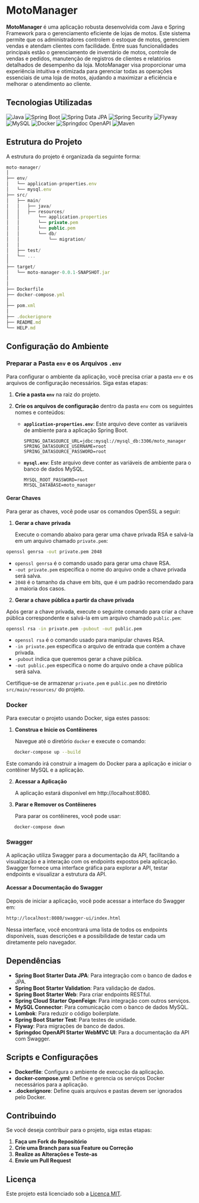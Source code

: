 # MotoManager

**MotoManager** é uma aplicação robusta desenvolvida com Java e Spring Framework para o gerenciamento eficiente de lojas de motos. Este sistema permite que os administradores controlem o estoque de motos, gerenciem vendas e atendam clientes com facilidade. Entre suas funcionalidades principais estão o gerenciamento de inventário de motos, controle de vendas e pedidos, manutenção de registros de clientes e relatórios detalhados de desempenho da loja. MotoManager visa proporcionar uma experiência intuitiva e otimizada para gerenciar todas as operações essenciais de uma loja de motos, ajudando a maximizar a eficiência e melhorar o atendimento ao cliente.

## Tecnologias Utilizadas

![Java](https://img.shields.io/badge/Java-17-blue)
![Spring Boot](https://img.shields.io/badge/Spring%20Boot-3.3.2-brightgreen)
![Spring Data JPA](https://img.shields.io/badge/Spring%20Data%20JPA-%E2%9C%94-brightgreen)
![Spring Security](https://img.shields.io/badge/Spring%20Security-%E2%9C%94-brightgreen)
![Flyway](https://img.shields.io/badge/Flyway-%E2%9C%94-blue)
![MySQL](https://img.shields.io/badge/MySQL-8.0-orange)
![Docker](https://img.shields.io/badge/Docker-%E2%9C%94-blue)
![Springdoc OpenAPI](https://img.shields.io/badge/Springdoc%20OpenAPI-2.0.2-blue)
![Maven](https://img.shields.io/badge/Maven-%E2%9C%94-green)


## Estrutura do Projeto

A estrutura do projeto é organizada da seguinte forma:

```js
moto-manager/
│
├── env/
│   └── application-properties.env
│   └── mysql.env
├── src/
│   ├── main/
│   │   ├── java/
│   │   ├── resources/
│   │       └── application.properties 
│   │       └── private.pem
│   │       └── public.pem
│   │       └── db/
│   │           └── migration/
│   │        
│   ├── test/
│   └── ...
│
├── target/
│   └── moto-manager-0.0.1-SNAPSHOT.jar
│
│
├── Dockerfile
├── docker-compose.yml
│
├── pom.xml
│
├── .dockerignore
├── README.md
└── HELP.md
```

## Configuração do Ambiente

### Preparar a Pasta `env` e os Arquivos `.env`

Para configurar o ambiente da aplicação, você precisa criar a pasta `env` e os arquivos de configuração necessários. Siga estas etapas:

1. **Crie a pasta `env`** na raiz do projeto.
2. **Crie os arquivos de configuração** dentro da pasta `env` com os seguintes nomes e conteúdos:

   - **`application-properties.env`**: Este arquivo deve conter as variáveis de ambiente para a aplicação Spring Boot.

     ```env
     SPRING_DATASOURCE_URL=jdbc:mysql://mysql_db:3306/moto_manager  
     SPRING_DATASOURCE_USERNAME=root  
     SPRING_DATASOURCE_PASSWORD=root
     ```

   - **`mysql.env`**: Este arquivo deve conter as variáveis de ambiente para o banco de dados MySQL.

     ```env
     MYSQL_ROOT_PASSWORD=root  
     MYSQL_DATABASE=moto_manager
     ```

#### Gerar Chaves

Para gerar as chaves, você pode usar os comandos OpenSSL a seguir:

1. **Gerar a chave privada**

   Execute o comando abaixo para gerar uma chave privada RSA e salvá-la em um arquivo chamado `private.pem`:

```bash
openssl genrsa -out private.pem 2048
```

- `openssl genrsa` é o comando usado para gerar uma chave RSA.
- `-out private.pem` especifica o nome do arquivo onde a chave privada será salva.
- `2048` é o tamanho da chave em bits, que é um padrão recomendado para a maioria dos casos.

2. **Gerar a chave pública a partir da chave privada**

Após gerar a chave privada, execute o seguinte comando para criar a chave pública correspondente e salvá-la em um arquivo chamado `public.pem`:

```bash
openssl rsa -in private.pem -pubout -out public.pem
```


- `openssl rsa` é o comando usado para manipular chaves RSA.
- `-in private.pem` especifica o arquivo de entrada que contém a chave privada.
- `-pubout` indica que queremos gerar a chave pública.
- `-out public.pem` especifica o nome do arquivo onde a chave pública será salva.

Certifique-se de armazenar `private.pem` e `public.pem` no diretório `src/main/resources/` do projeto.


### Docker

Para executar o projeto usando Docker, siga estes passos:

1. **Construa e Inicie os Contêineres**

   Navegue até o diretório `docker` e execute o comando:
```bash
   docker-compose up --build
```
   Este comando irá construir a imagem do Docker para a aplicação e iniciar o contêiner MySQL e a aplicação.

2. **Acessar a Aplicação**

   A aplicação estará disponível em http://localhost:8080.

3. **Parar e Remover os Contêineres**

   Para parar os contêineres, você pode usar:
```bash
   docker-compose down
```

### Swagger

A aplicação utiliza Swagger para a documentação da API, facilitando a visualização e a interação com os endpoints expostos pela aplicação. Swagger fornece uma interface gráfica para explorar a API, testar endpoints e visualizar a estrutura da API.

#### Acessar a Documentação do Swagger

Depois de iniciar a aplicação, você pode acessar a interface do Swagger em:

```bash
http://localhost:8080/swagger-ui/index.html
```
Nessa interface, você encontrará uma lista de todos os endpoints disponíveis, suas descrições e a possibilidade de testar cada um diretamente pelo navegador.

## Dependências

- **Spring Boot Starter Data JPA**: Para integração com o banco de dados e JPA.
- **Spring Boot Starter Validation**: Para validação de dados.
- **Spring Boot Starter Web**: Para criar endpoints RESTful.
- **Spring Cloud Starter OpenFeign**: Para integração com outros serviços.
- **MySQL Connector**: Para comunicação com o banco de dados MySQL.
- **Lombok**: Para reduzir o código boilerplate.
- **Spring Boot Starter Test**: Para testes de unidade.
- **Flyway**: Para migrações de banco de dados.
- **Springdoc OpenAPI Starter WebMVC UI**: Para a documentação da API com Swagger.

## Scripts e Configurações

- **Dockerfile**: Configura o ambiente de execução da aplicação.
- **docker-compose.yml**: Define e gerencia os serviços Docker necessários para a aplicação.
- **.dockerignore**: Define quais arquivos e pastas devem ser ignorados pelo Docker.

## Contribuindo

Se você deseja contribuir para o projeto, siga estas etapas:

1. **Faça um Fork do Repositório**
2. **Crie uma Branch para sua Feature ou Correção**
3. **Realize as Alterações e Teste-as**
4. **Envie um Pull Request**

## Licença

Este projeto está licenciado sob a [Licença MIT](LICENSE).
